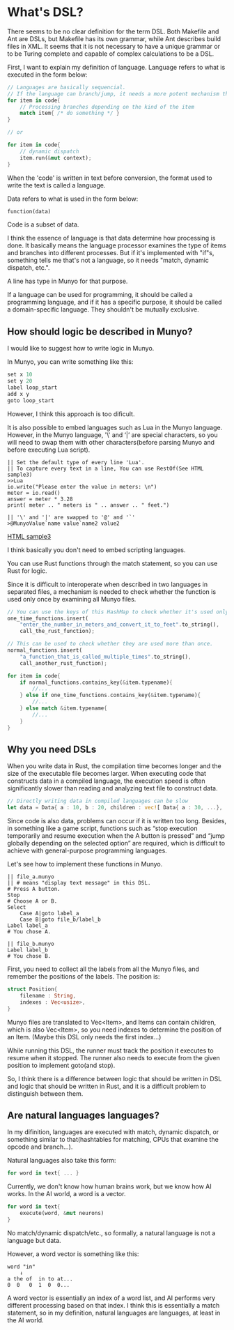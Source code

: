 # What's DSL?

There seems to be no clear definition for the term DSL. Both Makefile and Ant are DSLs, but Makefile has its own grammar, while Ant describes build files in XML. It seems that it is not necessary to have a unique grammar or to be Turing complete and capable of complex calculations to be a DSL.

First, I want to explain my definition of language. Language refers to what is executed in the form below:
```Rust
// Languages are basically sequencial.
// If the language can branch/jump, it needs a more potent mechanism than 'for'.
for item in code{
	// Processing branches depending on the kind of the item
	match item{ /* do something */ }
}

// or

for item in code{
	// dynamic dispatch
	item.run(&mut context);
}
```
When the 'code' is written in text before conversion, the format used to write the text is called a language.

Data refers to what is used in the form below:
```Rust
function(data)
```
Code is a subset of data. 

I think the essence of language is that data determine how processing is done. It basically means the language processor examines the type of items and 
branches into different processes. But if it's implemented with "if"s, something tells me that's not a language, so it needs "match, dynamic dispatch, etc.".

A line has type in Munyo for that purpose.

If a language can be used for programming, it should be called a programming language, and if it has a specific purpose, it should be called a domain-specific language. They shouldn't be mutually exclusive.

## How should logic be described in Munyo?

I would like to suggest how to write logic in Munyo.

In Munyo, you can write something like this:
```Rust
set x 10
set y 20
label loop_start
add x y
goto loop_start
```
However, I think this approach is too dificult.

It is also possible to embed languages such as Lua in the Munyo language. However, in the Munyo language, '\\' and ‘|’ are special characters, so you will need to swap them with other characters(before parsing Munyo and before executing Lua script).
```
|| Set the default type of every line 'Lua'.
|| To capture every text in a line, You can use RestOf(See HTML sample3)
>>Lua
io.write("Please enter the value in meters: \n")
meter = io.read()
answer = meter * 3.28
print( meter .. " meters is " .. answer .. " feet.")

|| '\' and '|' are swapped to '@' and '`'
>@MunyoValue`name value`name2 value2
```
[HTML sample3](https://github.com/dochy-ksti/munyorunyoru/tree/master/src/samples/html_samples/sample3)

I think basically you don't need to embed scripting languages.

You can use Rust functions through the match statement, so you can use Rust for logic.

Since it is difficult to interoperate when described in two languages in separated files, a mechanism is needed to check whether the function is used only once by examining all Munyo files.
```Rust
// You can use the keys of this HashMap to check whether it's used only once.
one_time_functions.insert(
    "enter_the_number_in_meters_and_convert_it_to_feet".to_string(), 
    call_the_rust_function);

// This can be used to check whether they are used more than once.
normal_functions.insert(
    "a_function_that_is_called_multiple_times".to_string(), 
    call_another_rust_function);

for item in code{
	if normal_functions.contains_key(&item.typename){
		//...
	} else if one_time_functions.contains_key(&item.typename){
		//...
	} else match &item.typename{
		//...
	}
}
```

## Why you need DSLs

When you write data in Rust, the compilation time becomes longer and the size of the executable file becomes larger. When executing code that constructs data in a compiled language, the execution speed is often significantly slower than reading and analyzing text file to construct data.
```Rust
// Directly writing data in compiled languages can be slow
let data = Data{ a : 10, b : 20, children : vec![ Data{ a : 30, ...}, ...]}
```
Since code is also data, problems can occur if it is written too long. Besides, in something like a game script, functions such as “stop execution temporarily and resume execution when the A button is pressed” and “jump globally depending on the selected option” are required, which is difficult to achieve with general-purpose programming languages.

Let's see how to implement these functions in Munyo.
```
|| file_a.munyo
|| # means "display text message" in this DSL.
# Press A button.
Stop
# Choose A or B.
Select
	Case A|goto label_a
	Case B|goto file_b/label_b
Label label_a
# You chose A.

|| file_b.munyo
Label label_b
# You chose B.
```
First, you need to collect all the labels from all the Munyo files, and remember the positions of the labels. The position is:
```Rust
struct Position{
	filename : String,
	indexes : Vec<usize>,
}
```
Munyo files are translated to Vec\<Item>, and Items can contain children, which is also Vec\<Item>, so you need indexes to determine the position of an Item. (Maybe this DSL only needs the first index...)

While running this DSL, the runner must track the position it executes to resume when it stopped. The runner also needs to execute from the given position to implement goto(and stop).

So, I think there is a difference between logic that should be written in DSL and logic that should be written in Rust, and it is a difficult problem to distinguish between them.

## Are natural languages languages?

In my difinition, languages are executed with match, dynamic dispatch, or something similar to that(hashtables for matching, CPUs that examine the opcode and branch...).

Natural languages also take this form:
```Rust
for word in text{ ... }
```
Currently, we don't know how human brains work, but we know how AI works. In the AI world, a word is a vector.
```Rust
for word in text{
	execute(word, &mut neurons)
}
```
No match/dynamic dispatch/etc., so formally, a natural language is not a language but data.

However, a word vector is something like this:
```
word "in"
    ↓
a the of  in to at...
0  0   0  1  0  0...
```
A word vector is essentially an index of a word list, and AI performs very different processing based on that index. I think this is essentially a match statement, so in my definition, natural languages are languages, at least in the AI world.